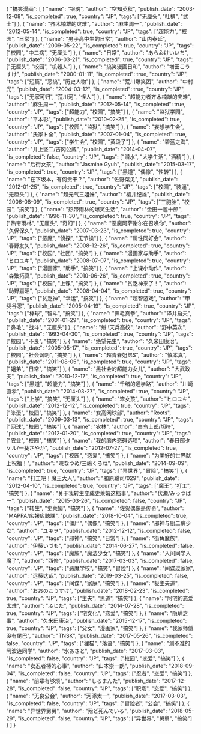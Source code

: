 {
  "搞笑漫画": [
    {
      "name": "银魂",
      "author": "空知英秋",
      "publish_date": "2003-12-08",
      "is_completed": true,
      "country": "JP",
      "tags": ["无厘头", "吐槽", "武士"]
    },
    {
      "name": "齐木楠雄的灾难",
      "author": "麻生周一",
      "publish_date": "2012-05-14",
      "is_completed": true,
      "country": "JP",
      "tags": ["超能力", "校园", "日常"]
    },
    {
      "name": "男子高中生的日常",
      "author": "山内泰延",
      "publish_date": "2009-05-22",
      "is_completed": true,
      "country": "JP",
      "tags": ["校园", "中二病", "无厘头"]
    },
    {
      "name": "日常",
      "author": "あらゐけいいち",
      "publish_date": "2006-03-21",
      "is_completed": true,
      "country": "JP",
      "tags": ["无厘头", "校园", "机器人"]
    },
    {
      "name": "搞笑漫画日和",
      "author": "増田こうすけ",
      "publish_date": "2000-01-11",
      "is_completed": true,
      "country": "JP",
      "tags": ["短篇", "恶搞", "历史人物"]
    },
    {
      "name": "荒川爆笑团",
      "author": "中村光",
      "publish_date": "2004-03-12",
      "is_completed": true,
      "country": "JP",
      "tags": ["无家可归", "荒川河", "怪人"]
    },
    {
      "name": "超能力者齐木楠雄的灾难",
      "author": "麻生周一",
      "publish_date": "2012-05-14",
      "is_completed": true,
      "country": "JP",
      "tags": ["超能力", "校园", "搞笑"]
    },
    {
      "name": "监狱学园",
      "author": "平本彰",
      "publish_date": "2010-02-25",
      "is_completed": true,
      "country": "JP",
      "tags": ["校园", "监狱", "搞笑"]
    },
    {
      "name": "妄想学生会",
      "author": "氏家ト全",
      "publish_date": "2007-01-04",
      "is_completed": true,
      "country": "JP",
      "tags": ["学生会", "校园", "黄段子"]
    },
    {
      "name": "碧蓝之海",
      "author": "井上坚二/吉冈公威",
      "publish_date": "2014-04-07",
      "is_completed": false,
      "country": "JP",
      "tags": ["潜水", "大学生活", "酒精"]
    },
    {
      "name": "后街女孩",
      "author": "Jasmine Gyuh",
      "publish_date": "2015-03-17",
      "is_completed": true,
      "country": "JP",
      "tags": ["黑道", "偶像", "性转"]
    },
    {
      "name": "在下坂本，有何贵干？",
      "author": "佐野菜见",
      "publish_date": "2012-01-25",
      "is_completed": true,
      "country": "JP",
      "tags": ["校园", "装逼", "无厘头"]
    },
    {
      "name": "超元气三姐妹",
      "author": "樱井纪雄",
      "publish_date": "2006-08-09",
      "is_completed": true,
      "country": "JP",
      "tags": ["三胞胎", "校园", "搞笑"]
    },
    {
      "name": "热带雨林的爆笑生活",
      "author": "金田一莲十郎",
      "publish_date": "1996-11-30",
      "is_completed": true,
      "country": "JP",
      "tags": ["热带雨林", "无厘头", "奇幻"]
    },
    {
      "name": "恶魔阿萨谢尔在召唤你",
      "author": "久保保久",
      "publish_date": "2007-03-23",
      "is_completed": true,
      "country": "JP",
      "tags": ["恶魔", "侦探", "无节操"]
    },
    {
      "name": "属性同好会",
      "author": "春野友矢",
      "publish_date": "2008-12-26",
      "is_completed": true,
      "country": "JP",
      "tags": ["校园", "社团", "搞笑"]
    },
    {
      "name": "漫画家与助手",
      "author": "ヒロユキ",
      "publish_date": "2008-07-07",
      "is_completed": true,
      "country": "JP",
      "tags": ["漫画家", "助手", "搞笑"]
    },
    {
      "name": "上课小动作",
      "author": "森繁拓真",
      "publish_date": "2010-06-26",
      "is_completed": true,
      "country": "JP",
      "tags": ["校园", "上课", "搞笑"]
    },
    {
      "name": "贫乏神来了！",
      "author": "助野嘉昭",
      "publish_date": "2008-04-04",
      "is_completed": true,
      "country": "JP",
      "tags": ["贫乏神", "幸运", "搞笑"]
    },
    {
      "name": "超智游戏",
      "author": "甲斐谷忍",
      "publish_date": "2005-04-19",
      "is_completed": true,
      "country": "JP",
      "tags": ["棒球", "智斗", "搞笑"]
    },
    {
      "name": "鼻毛真拳",
      "author": "泽井启夫",
      "publish_date": "2001-01-29",
      "is_completed": true,
      "country": "JP",
      "tags": ["鼻毛", "战斗", "无厘头"]
    },
    {
      "name": "魁!!天兵高校",
      "author": "野中英次",
      "publish_date": "1993-04-30",
      "is_completed": true,
      "country": "JP",
      "tags": ["校园", "不良", "搞笑"]
    },
    {
      "name": "绝望先生",
      "author": "久米田康治",
      "publish_date": "2005-05-17",
      "is_completed": true,
      "country": "JP",
      "tags": ["校园", "社会讽刺", "搞笑"]
    },
    {
      "name": "超青春姐弟S",
      "author": "慎本真",
      "publish_date": "2011-08-05",
      "is_completed": true,
      "country": "JP",
      "tags": ["姐弟", "日常", "搞笑"]
    },
    {
      "name": "黑社会的超能力女儿",
      "author": "大武政夫",
      "publish_date": "2010-12-17",
      "is_completed": true,
      "country": "JP",
      "tags": ["黑道", "超能力", "搞笑"]
    },
    {
      "name": "千绪的通学路",
      "author": "川崎直孝",
      "publish_date": "2014-03-27",
      "is_completed": true,
      "country": "JP",
      "tags": ["上学", "搞笑", "无厘头"]
    },
    {
      "name": "笨女孩",
      "author": "ヒロユキ",
      "publish_date": "2012-12-12",
      "is_completed": true,
      "country": "JP",
      "tags": ["笨蛋", "校园", "搞笑"]
    },
    {
      "name": "女高网球部",
      "author": "Roots",
      "publish_date": "2009-03-13",
      "is_completed": true,
      "country": "JP",
      "tags": ["网球", "校园", "搞笑"]
    },
    {
      "name": "农林",
      "author": "白鸟士郎/切符",
      "publish_date": "2012-01-20",
      "is_completed": true,
      "country": "JP",
      "tags": ["农业", "校园", "搞笑"]
    },
    {
      "name": "我的脑内恋碍选项",
      "author": "春日部タケル/一葵さやか",
      "publish_date": "2012-07-27",
      "is_completed": true,
      "country": "JP",
      "tags": ["校园", "恋爱", "搞笑"]
    },
    {
      "name": "为美好的世界献上祝福！",
      "author": "暁なつめ/三嶋くろね",
      "publish_date": "2014-09-09",
      "is_completed": true,
      "country": "JP",
      "tags": ["异世界", "冒险", "搞笑"]
    },
    {
      "name": "打工吧！魔王大人",
      "author": "和原聪司/029",
      "publish_date": "2012-04-10",
      "is_completed": true,
      "country": "JP",
      "tags": ["魔王", "打工", "搞笑"]
    },
    {
      "name": "关于我转生变成史莱姆这档事",
      "author": "伏瀬/みっつばー",
      "publish_date": "2015-03-26",
      "is_completed": false,
      "country": "JP",
      "tags": ["转生", "史莱姆", "搞笑"]
    },
    {
      "name": "佐贺偶像是传奇",
      "author": "MAPPA/広報広聴課",
      "publish_date": "2018-10-04",
      "is_completed": true,
      "country": "JP",
      "tags": ["僵尸", "偶像", "搞笑"]
    },
    {
      "name": "邪神与厨二病少女",
      "author": "ユキヲ",
      "publish_date": "2012-12-12",
      "is_completed": false,
      "country": "JP",
      "tags": ["邪神", "搞笑", "日常"]
    },
    {
      "name": "街角魔族",
      "author": "伊藤いづも",
      "publish_date": "2014-06-27",
      "is_completed": false,
      "country": "JP",
      "tags": ["魔族", "魔法少女", "搞笑"]
    },
    {
      "name": "入间同学入魔了",
      "author": "西修",
      "publish_date": "2017-03-03",
      "is_completed": false,
      "country": "JP",
      "tags": ["恶魔学校", "搞笑", "冒险"]
    },
    {
      "name": "间谍过家家",
      "author": "远藤达哉",
      "publish_date": "2019-03-25",
      "is_completed": false,
      "country": "JP",
      "tags": ["间谍", "家庭", "搞笑"]
    },
    {
      "name": "极主夫道",
      "author": "おおのこうすけ",
      "publish_date": "2018-02-23",
      "is_completed": true,
      "country": "JP",
      "tags": ["主夫", "黑道", "搞笑"]
    },
    {
      "name": "阿宅的恋爱太难",
      "author": "ふじた",
      "publish_date": "2014-07-28",
      "is_completed": true,
      "country": "JP",
      "tags": ["宅文化", "恋爱", "搞笑"]
    },
    {
      "name": "隐瞒之事",
      "author": "久米田康治",
      "publish_date": "2015-12-17",
      "is_completed": true,
      "country": "JP",
      "tags": ["父女", "漫画家", "搞笑"]
    },
    {
      "name": "我家师傅没有尾巴",
      "author": "TNSK",
      "publish_date": "2017-05-26",
      "is_completed": false,
      "country": "JP",
      "tags": ["狸猫", "落语", "搞笑"]
    },
    {
      "name": "测不准的阿波连同学",
      "author": "水あさと",
      "publish_date": "2017-03-03",
      "is_completed": false,
      "country": "JP",
      "tags": ["校园", "恋爱", "搞笑"]
    },
    {
      "name": "女忍者椿的心事",
      "author": "山本崇一朗",
      "publish_date": "2018-09-04",
      "is_completed": false,
      "country": "JP",
      "tags": ["忍者", "恋爱", "搞笑"]
    },
    {
      "name": "前辈有够烦",
      "author": "しろまんた",
      "publish_date": "2017-12-28",
      "is_completed": false,
      "country": "JP",
      "tags": ["职场", "恋爱", "搞笑"]
    },
    {
      "name": "无良公会",
      "author": "河添太一",
      "publish_date": "2017-03-03",
      "is_completed": false,
      "country": "JP",
      "tags": ["冒险者", "公会", "搞笑"]
    },
    {
      "name": "异世界舅舅",
      "author": "殆ど死んでいる",
      "publish_date": "2018-05-29",
      "is_completed": false,
      "country": "JP",
      "tags": ["异世界", "舅舅", "搞笑"]
    }
  ]
}
